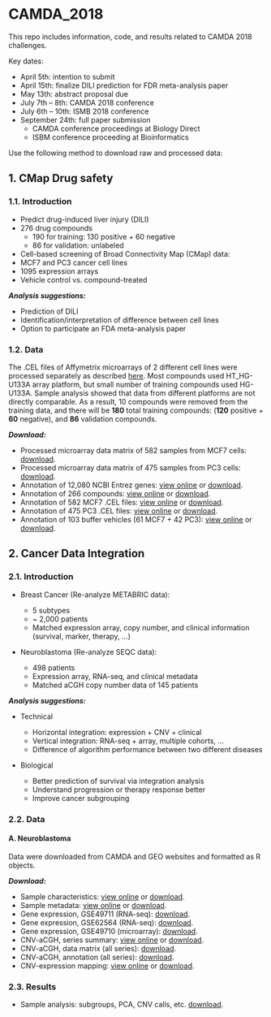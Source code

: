 # CAMDA_2018



This repo includes information, code, and results related to CAMDA 2018 challenges. 

Key dates:

  - April 5th: intention to submit
  - April 15th: finalize DILI prediction for FDR meta-analysis paper
  - May 13th: abstract proposal due
  - July 7th – 8th: CAMDA 2018 conference
  - July 6th – 10th: ISMB 2018 conference
  - September 24th: full paper submission
    - CAMDA conference proceedings at Biology Direct
    - ISBM conference proceeding at Bioinformatics

Use the following method to download raw and processed data:

## 1. CMap Drug safety 

### 1.1. Introduction

  - Predict drug-induced liver injury (DILI)
  - 276 drug compounds
    - 190 for training: 130 positive + 60 negative
    - 86 for validation: unlabeled
  - Cell-based screening of Broad Connectivity Map (CMap) data: 
  - MCF7 and PC3 cancer cell lines
  - 1095 expression arrays
  - Vehicle control vs. compound-treated

***Analysis suggestions:***

  - Prediction of DILI
  - Identification/interpretation of difference between cell lines
  - Option to participate an FDA meta-analysis paper

### 1.2. Data

The .CEL files of Affymetrix microarrays of 2 different cell lines were processed separately as described [here](https://github.com/zhezhangsh/MyMethods/blob/master/microarray_affymatrix_typical.md). Most compounds used HT_HG-U133A array platform, but small number of training compounds used HG-U133A. Sample analysis showed that data from different platforms are not directly comparable. As a result, 10 compounds were removed from the training data, and there will be **180** total training compounds: (**120** positive + **60** negative), and **86** validation compounds.
  
***Download:***

  - Processed microarray data matrix of 582 samples from MCF7 cells: [download](CMap/R/expr_MCF7.rds).
  - Processed microarray data matrix of 475 samples from PC3 cells: [download](CMap/R/expr_PC3.rds).
  - Annotation of 12,080 NCBI Entrez genes: [view online]() or [download](CMap/R/anno_gene.rds).
  - Annotation of 266 compounds: [view online](CMap/R/anno_compound.csv) or [download](CMap/R/anno_compound.rds).
  - Annotation of 582 MCF7 .CEL files: [view online](CMap/R/anno_cel_MCF7.csv) or [download](CMap/R/anno_cel_MCF7.rds).
  - Annotation of 475 PC3 .CEL files: [view online](CMap/R/anno_cel_PC3.csv) or [download](CMap/R/anno_cel_PC3.rds).
  - Annotation of 103 buffer vehicles (61 MCF7 + 42 PC3): [view online](CMap/R/vehicle_count.csv) or [download](CMap/R/vehicle2cel.rds).


## 2. Cancer Data Integration 

### 2.1. Introduction

  - Breast Cancer (Re-analyze METABRIC data):
    - 5 subtypes
    - ~ 2,000 patients
    - Matched expression array, copy number, and clinical information (survival, marker, therapy, …)
    
  - Neuroblastoma (Re-analyze SEQC data):
    - 498 patients
    - Expression array, RNA-seq, and clinical metadata
    - Matched aCGH copy number data of 145 patients

***Analysis suggestions:***

  - Technical
    - Horizontal integration: expression + CNV + clinical
    - Vertical integration: RNA-seq + array, multiple cohorts, …
    - Difference of algorithm performance between two different diseases
    
  - Biological
    - Better prediction of survival via integration analysis
    - Understand progression or therapy response better
    - Improve cancer subgrouping

### 2.2. Data

#### A. Neuroblastoma

Data were downloaded from CAMDA and GEO websites and formatted as R objects.

***Download:***

  - Sample characteristics: [view online](Cancer/NB/R/clinical.csv) or [download](Cancer/NB/R/clinical.rds).
  - Sample metadata: [view online](Cancer/NB/R/sample_metadata.csv) or [download](Cancer/NB/R/sample_metadata.rds).
  - Gene expression, GSE49711 (RNA-seq): [download](Cancer/NB/R/expression/GSE49711/expr_gene.rds).
  - Gene expression, GSE62564 (RNA-seq): [download](Cancer/NB/R/expression/GSE62564/expr.rds).
  - Gene expression, GSE49710 (microarray): [download](Cancer/NB/R/expression/GSE49710/expr.rds).
  - CNV-aCGH, series summary: [view online](Cancer/NB/R/aCGH/cnv_meta.csv) or [download](Cancer/NB/R/aCGH/cnv_meta.rds).  
  - CNV-aCGH, data matrix (all series): [download](Cancer/NB/R/aCGH/cnv_all.rds).
  - CNV-aCGH, annotation (all series): [download](Cancer/NB/R/aCGH/anno_all.rds).
  - CNV-expression mapping: [view online](Cancer/NB/R/aCGH/SEQC2aCGH.csv) or [download](Cancer/NB/R/aCGH/SEQC2aCGH.rds). 


### 2.3. Results

  - Sample analysis: subgroups, PCA, CNV calls, etc. [download](Cancer/NB/Result/sample_analysis.zip). 

